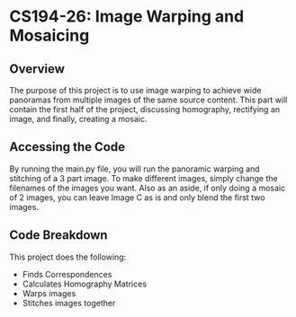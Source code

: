 # CS194-26: Image Warping and Mosaicing
## Overview
The purpose of this project is to use image warping to achieve wide panoramas from multiple images of the same source content. This part will contain the first half of the project, discussing homography, rectifying an image, and finally, creating a mosaic.
## Accessing the Code
By running the main.py file, you will run the panoramic warping and stitching of a 3 part image. To make different images, simply change the filenames of the images you want. Also as an aside, if only doing a mosaic of 2 images, you can leave Image C as is and only blend the first two images.
## Code Breakdown
This project does the following:
- Finds Correspondences
- Calculates Homography Matrices
- Warps images
- Stitches images together
